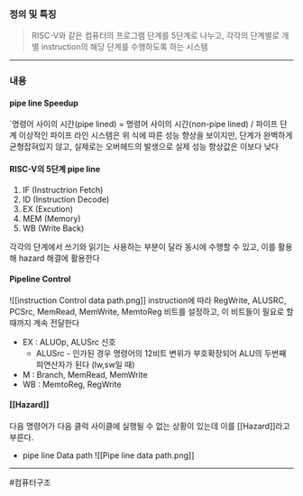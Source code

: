 ### 정의 및 특징
> RISC-V와 같은 컴퓨터의 프로그램 단계를 5단계로 나누고, 각각의 단계별로 개별 instruction의 해당 단계를 수행하도록 하는 시스템
---
###  내용
#### pipe line Speedup
`명령어 사이의 시간(pipe lined) = 명령어 사이의 시간(non-pipe lined) / 파이프 단계
이상적인 파이프 라인 시스템은 위 식에 따른 성능 향상을 보이지만, 단계가 완벽하게 균형잡혀있지 않고, 실제로는 오버헤드의 발생으로 실제 성능 향상값은 이보다 낮다
#### RISC-V의 5단계 pipe line
1. IF (Instructrion Fetch)
2. ID (Instruction Decode)
3. EX (Excution)
4. MEM (Memory)
5. WB (Write Back)

각각의 단계에서 쓰기와 읽기는 사용하는 부분이 달라 동시에 수행할 수 있고, 이를 활용해 hazard 해결에 활용한다

#### Pipeline Control
![[instruction Control data path.png]]
instruction에 따라 RegWrite, ALUSRC, PCSrc, MemRead, MemWrite, MemtoReg 비트를 설정하고, 이 비트들이 필요로 할 때까지 계속 전달한다

- EX : ALUOp, ALUSrc 신호
	- ALUSrc - 인가된 경우 명령어의 12비트 변위가 부호확장되어 ALU의 두번째 피연산자가 된다 (lw,sw일 때)
- M : Branch, MemRead, MemWrite
- WB : MemtoReg, RegWrite
#### [[Hazard]]
다음 명령어가 다음 클럭 사이클에 실행될 수 없는 상황이 있는데 이를 [[Hazard]]라고 부른다.

- pipe line Data path
![[Pipe line data path.png]]


---
#컴퓨터구조